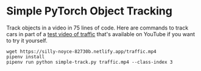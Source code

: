 # Simple PyTorch Object Tracking

Track objects in a video in 75 lines of code. Here are commands to track cars in part of a [test video of traffic](https://www.youtube.com/watch?v=MNn9qKG2UFI) that's available on YouTube if you want to try it yourself.

```
wget https://silly-noyce-82730b.netlify.app/traffic.mp4
pipenv install
pipenv run python simple-track.py traffic.mp4 --class-index 3
```
